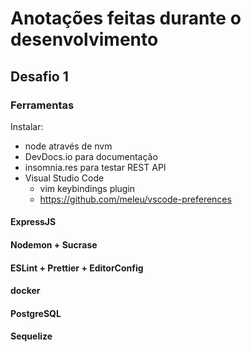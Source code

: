 # Anotações feitas durante o desenvolvimento

## Desafio 1

### Ferramentas

Instalar:

- node através de nvm
- DevDocs.io para documentação
- insomnia.res para testar REST API
- Visual Studio Code
    - vim keybindings plugin
    - https://github.com/meleu/vscode-preferences


#### ExpressJS



#### Nodemon + Sucrase

#### ESLint + Prettier + EditorConfig

#### docker

#### PostgreSQL

#### Sequelize
